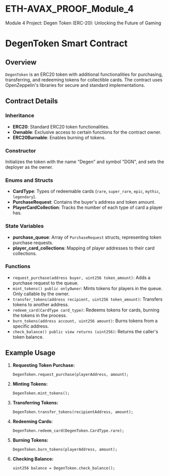 # ETH-AVAX_PROOF_Module_4
Module 4 Project: Degen Token (ERC-20): Unlocking the Future of Gaming


# DegenToken Smart Contract

## Overview

`DegenToken` is an ERC20 token with additional functionalities for purchasing, transferring, and redeeming tokens for collectible cards. The contract uses OpenZeppelin's libraries for secure and standard implementations.

## Contract Details

### Inheritance

- **ERC20**: Standard ERC20 token functionalities.
- **Ownable**: Exclusive access to certain functions for the contract owner.
- **ERC20Burnable**: Enables burning of tokens.

### Constructor

Initializes the token with the name "Degen" and symbol "DGN", and sets the deployer as the owner.

### Enums and Structs

- **CardType**: Types of redeemable cards (`rare`, `super_rare`, `epic`, `mythic`, `legendary`).
- **PurchaseRequest**: Contains the buyer's address and token amount.
- **PlayerCardCollection**: Tracks the number of each type of card a player has.

### State Variables

- **purchase_queue**: Array of `PurchaseRequest` structs, representing token purchase requests.
- **player_card_collections**: Mapping of player addresses to their card collections.

### Functions

- `request_purchase(address buyer, uint256 token_amount)`: Adds a purchase request to the queue.
- `mint_tokens() public onlyOwner`: Mints tokens for players in the queue. Only callable by the owner.
- `transfer_tokens(address recipient, uint256 token_amount)`: Transfers tokens to another address.
- `redeem_card(CardType card_type)`: Redeems tokens for cards, burning the tokens in the process.
- `burn_tokens(address account, uint256 amount)`: Burns tokens from a specific address.
- `check_balance() public view returns (uint256)`: Returns the caller's token balance.

## Example Usage

1. **Requesting Token Purchase:**
    ```solidity
    DegenToken.request_purchase(playerAddress, amount);
    ```

2. **Minting Tokens:**
    ```solidity
    DegenToken.mint_tokens();
    ```

3. **Transferring Tokens:**
    ```solidity
    DegenToken.transfer_tokens(recipientAddress, amount);
    ```

4. **Redeeming Cards:**
    ```solidity
    DegenToken.redeem_card(DegenToken.CardType.rare);
    ```

5. **Burning Tokens:**
    ```solidity
    DegenToken.burn_tokens(playerAddress, amount);
    ```

6. **Checking Balance:**
    ```solidity
    uint256 balance = DegenToken.check_balance();
    ```


